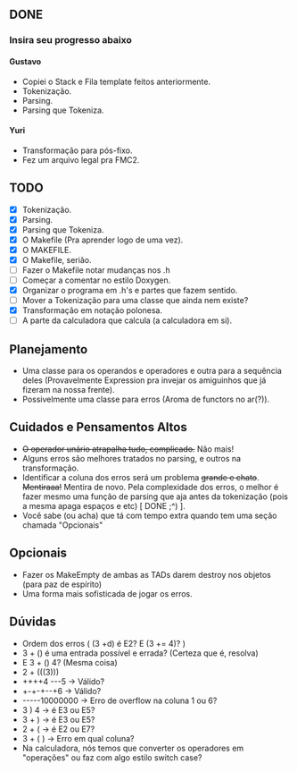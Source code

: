 ## DONE
### Insira seu progresso abaixo
#### Gustavo
- Copiei o Stack e Fila template feitos anteriormente.
- Tokenização.
- Parsing.
- Parsing que Tokeniza.

#### Yuri
- Transformação para pós-fixo.
- Fez um arquivo legal pra FMC2.

## TODO
- [x] Tokenização.
- [x] Parsing.
- [x] Parsing que Tokeniza.
- [x] O Makefile (Pra aprender logo de uma vez).
- [x] O MAKEFILE.
- [x] O Makefile, serião.
- [ ] Fazer o Makefile notar mudanças nos .h
- [ ] Começar a comentar no estilo Doxygen.
- [x] Organizar o programa em .h's e partes que fazem sentido.
- [ ] Mover a Tokenização para uma classe que ainda nem existe?
- [x] Transformação em notação polonesa.
- [ ] A parte da calculadora que calcula (a calculadora em si).

## Planejamento
- Uma classe para os operandos e operadores e outra
para a sequência deles (Provavelmente Expression pra invejar os amiguinhos que
já fizeram na nossa frente).
- Possivelmente uma classe para erros (Aroma de functors no ar(?)).

## Cuidados e Pensamentos Altos
- ~~O operador unário atrapalha tudo, complicado.~~ Não mais!
- Alguns erros são melhores tratados no parsing, e outros na transformação.
- Identificar a coluna dos erros será um problema ~~grande e chato~~. ~~Mentiraaa!~~
Mentira de novo. Pela complexidade dos erros, o melhor é fazer mesmo uma função de
parsing que aja antes da tokenização (pois a mesma apaga espaços e etc) [ DONE ;^) ].
- Você sabe (ou acha) que tá com tempo extra quando tem uma seção chamada "Opcionais"

## Opcionais
- Fazer os MakeEmpty de ambas as TADs darem destroy nos objetos (para paz de espírito)
- Uma forma mais sofisticada de jogar os erros.


## Dúvidas
- Ordem dos erros ( (3 +d) é E2? E (3 += 4)? )
- 3 + () é uma entrada possível e errada? (Certeza que é, resolva)
- E 3 + () 4? (Mesma coisa)
- 2 + (((3)))
- ++++4 ---5 -> Válido?
- +-+-+--+6 -> Válido?
- -----10000000 -> Erro de overflow na coluna 1 ou 6?
- 3 ) 4 -> é E3 ou E5?
- 3 + ) -> é E3 ou E5?
- 2 + ( -> é E2 ou E7?
- 3 + ( ) -> Erro em qual coluna?
- Na calculadora, nós temos que converter os operadores em "operações" ou faz
com algo estilo switch case?
